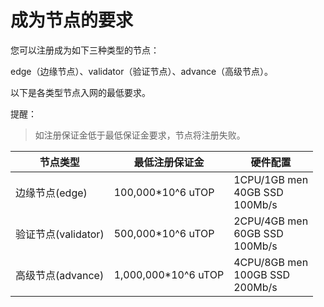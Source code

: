 # 成为节点的要求

您可以注册成为如下三种类型的节点：

edge（边缘节点）、validator（验证节点）、advance（高级节点）。

以下是各类型节点入网的最低要求。

提醒：

> 如注册保证金低于最低保证金要求，节点将注册失败。

| 节点类型            | 最低注册保证金      | 硬件配置                               |
| ------------------- | ------------------- | -------------------------------------- |
| 边缘节点(edge)      | 100,000*10^6 uTOP   | 1CPU/1GB men<br/>40GB SSD<br/>100Mb/s  |
| 验证节点(validator) | 500,000*10^6 uTOP   | 2CPU/4GB men<br/>60GB SSD<br/>100Mb/s  |
| 高级节点(advance)   | 1,000,000*10^6 uTOP | 4CPU/8GB men<br/>100GB SSD<br/>200Mb/s |




